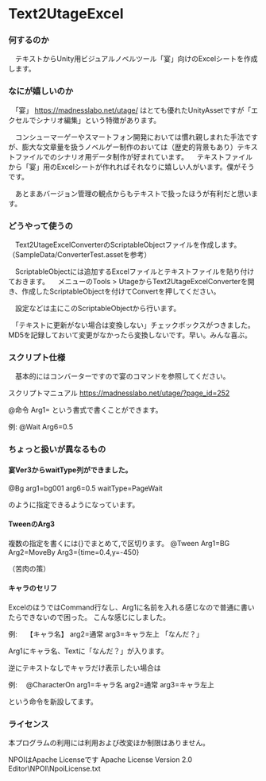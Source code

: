 ﻿# Text2UtageExcel

### 何するのか
　テキストからUnity用ビジュアルノベルツール「宴」向けのExcelシートを作成します。

### なにが嬉しいのか
　「宴」 https://madnesslabo.net/utage/   はとても優れたUnityAssetですが「エクセルでシナリオ編集」という特徴があります。
 
 　コンシューマーゲーやスマートフォン開発においては慣れ親しまれた手法ですが、膨大な文章量を扱うノベルゲー制作のおいては（歴史的背景もあり）テキストファイルでのシナリオ用データ制作が好まれています。
　テキストファイルから「宴」用のExcelシートが作れればそれなりに嬉しい人がいます。僕がそうです。

　あとまあバージョン管理の観点からもテキストで扱ったほうが有利だと思います。


### どうやって使うの
　Text2UtageExcelConverterのScriptableObjectファイルを作成します。
（SampleData/ConverterTest.assetを参考）

　ScriptableObjectには追加するExcelファイルとテキストファイルを貼り付けておきます。
　メニューのTools > UtageからText2UtageExcelConverterを開き、作成したScriptableObjectを付けてConvertを押してください。
 
　設定などは主にこのScriptableObjectから行います。
 
　「テキストに更新がない場合は変換しない」チェックボックスがつきました。MD5を記録しておいて変更がなかったら変換しないです。早い。みんな喜ぶ。

### スクリプト仕様
　基本的にはコンバーターですので宴のコマンドを参照してください。

スクリプトマニュアル
https://madnesslabo.net/utage/?page_id=252

@命令 Arg1=
という書式で書くことができます。

例:
@Wait Arg6=0.5

### ちょっと扱いが異なるもの

#### 宴Ver3からwaitType列ができました。

@Bg arg1=bg001 arg6=0.5 waitType=PageWait

のように指定できるようになっています。

#### TweenのArg3

複数の指定を書くには{}でまとめて,で区切ります。
@Tween Arg1=BG Arg2=MoveBy Arg3={time=0.4,y=-450}

（苦肉の策）


#### キャラのセリフ

ExcelのほうではCommand行なし、Arg1に名前を入れる感じなので普通に書いたらできないので困った。
こんな感じにしました。

例:　
【キャラ名】 arg2=通常 arg3=キャラ左上
「なんだ？」

Arg1にキャラ名、Textに「なんだ？」が入ります。

逆にテキストなしでキャラだけ表示したい場合は

例:　
@CharacterOn arg1=キャラ名 arg2=通常 arg3=キャラ左上

という命令を新設してます。


### ライセンス
本プログラムの利用には利用および改変ほか制限はありません。

NPOIはApache Licenseです
 Apache License Version 2.0
 Editor\NPOI\NpoiLicense.txt

